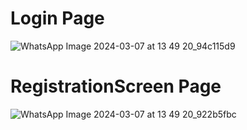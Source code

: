 # **Login Page**
![WhatsApp Image 2024-03-07 at 13 49 20_94c115d9](https://github.com/GoutamSachdev/Lab3_kotlin/assets/142876027/49aeb917-6d5e-4cc6-ad15-e7f894a43ba1)
# **RegistrationScreen Page**

![WhatsApp Image 2024-03-07 at 13 49 20_922b5fbc](https://github.com/GoutamSachdev/Lab3_kotlin/assets/142876027/fa29d4de-07a6-4f9d-be92-51205807fde5)

